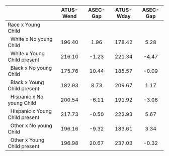 
|                      |    ATUS-Wend |     ASEC-Gap |    ATUS-Wday |     ASEC-Gap |
| -------------------- | :----------: | :----------: | :----------: | :----------: |
| Race x Young Child   |              |              |              |              |
| &nbsp;&nbsp;White x No young Child |       196.40 |         1.96 |       178.42 |         5.28 |
| &nbsp;&nbsp;White x Young Child present |       216.10 |        -1.23 |       221.34 |        -4.47 |
| &nbsp;&nbsp;Black x No young Child |       175.76 |        10.44 |       185.57 |        -0.09 |
| &nbsp;&nbsp;Black x Young Child present |       182.93 |         8.73 |       209.67 |         1.17 |
| &nbsp;&nbsp;Hispanic x No young Child |       200.54 |        -6.11 |       191.92 |        -3.06 |
| &nbsp;&nbsp;Hispanic x Young Child present |       217.73 |        -0.50 |       222.93 |         5.67 |
| &nbsp;&nbsp;Other x No young Child |       196.16 |        -9.32 |       183.61 |         3.34 |
| &nbsp;&nbsp;Other x Young Child present |       196.98 |        20.67 |       237.03 |        -0.32 |

